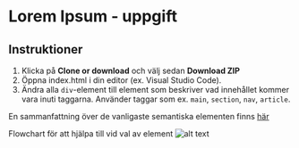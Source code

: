 # Lorem Ipsum - uppgift

## Instruktioner
1. Klicka på **Clone or download** och välj sedan **Download ZIP**
2. Öppna index.html i din editor (ex. Visual Studio Code).
3. Ändra alla `div`-element till element som beskriver vad innehållet kommer vara inuti taggarna. Använder taggar som ex. `main`, `section`, `nav`, `article`.

En sammanfattning över de vanligaste semantiska elementen finns [här](https://www.w3schools.com/html/html5_semantic_elements.asp)

Flowchart för att hjälpa till vid val av element
![alt text](http://html5doctor.com/downloads/h5d-sectioning-flowchart.png)